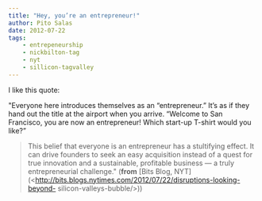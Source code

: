 ```yaml
---
title: "Hey, you’re an entrepreneur!"
author: Pito Salas
date: 2012-07-22
tags:
    - entrepeneurship
    - nickbilton-tag
    - nyt
    - sillicon-tagvalley
---
```




I like this quote:

"Everyone here introduces themselves as an “entrepreneur.” It’s as if they
hand out the title at the airport when you arrive. “Welcome to San Francisco,
you are now an entrepreneur! Which start-up T-shirt would you like?”

> This belief that everyone is an entrepreneur has a stultifying effect. It
> can drive founders to seek an easy acquisition instead of a quest for true
> innovation and a sustainable, profitable business — a truly entrepreneurial
> challenge." (**from** [Bits Blog,
> NYT](<http://bits.blogs.nytimes.com/2012/07/22/disruptions-looking-beyond-
> silicon-valleys-bubble/>))


